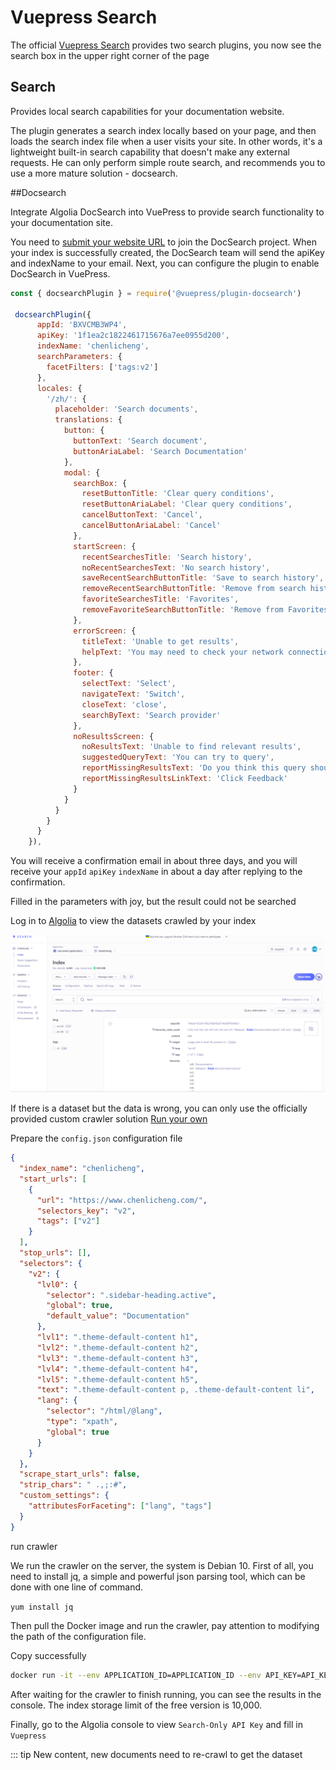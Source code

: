 # Vuepress Search

The official [Vuepress Search](https://v2.vuepress.vuejs.org/zh/reference/plugin/docsearch.html) provides two search plugins, you now see the search box in the upper right corner of the page

## Search

<NpmBadge package="@vuepress/plugin-search" />

Provides local search capabilities for your documentation website.

The plugin generates a search index locally based on your page, and then loads the search index file when a user visits your site. In other words, it's a lightweight built-in search capability that doesn't make any external requests. He can only perform simple route search, and recommends you to use a more mature solution - docsearch.

##Docsearch

Integrate Algolia DocSearch into VuePress to provide search functionality to your documentation site.

You need to [submit your website URL](https://docsearch.algolia.com/apply) to join the DocSearch project. When your index is successfully created, the DocSearch team will send the apiKey and indexName to your email. Next, you can configure the plugin to enable DocSearch in VuePress.

```javascript
const { docsearchPlugin } = require('@vuepress/plugin-docsearch')

 docsearchPlugin({
      appId: 'BXVCMB3WP4',
      apiKey: '1f1ea2c1822461715676a7ee0955d200',
      indexName: 'chenlicheng',
      searchParameters: {
        facetFilters: ['tags:v2']
      },
      locales: {
        '/zh/': {
          placeholder: 'Search documents',
          translations: {
            button: {
              buttonText: 'Search document',
              buttonAriaLabel: 'Search Documentation'
            },
            modal: {
              searchBox: {
                resetButtonTitle: 'Clear query conditions',
                resetButtonAriaLabel: 'Clear query conditions',
                cancelButtonText: 'Cancel',
                cancelButtonAriaLabel: 'Cancel'
              },
              startScreen: {
                recentSearchesTitle: 'Search history',
                noRecentSearchesText: 'No search history',
                saveRecentSearchButtonTitle: 'Save to search history',
                removeRecentSearchButtonTitle: 'Remove from search history',
                favoriteSearchesTitle: 'Favorites',
                removeFavoriteSearchButtonTitle: 'Remove from Favorites'
              },
              errorScreen: {
                titleText: 'Unable to get results',
                helpText: 'You may need to check your network connection'
              },
              footer: {
                selectText: 'Select',
                navigateText: 'Switch',
                closeText: 'close',
                searchByText: 'Search provider'
              },
              noResultsScreen: {
                noResultsText: 'Unable to find relevant results',
                suggestedQueryText: 'You can try to query',
                reportMissingResultsText: 'Do you think this query should have results? ',
                reportMissingResultsLinkText: 'Click Feedback'
              }
            }
          }
        }
      }
    }),
```

You will receive a confirmation email in about three days, and you will receive your `appId` `apiKey` `indexName` in about a day after replying to the confirmation.

Filled in the parameters with joy, but the result could not be searched

Log in to [Algolia](https://www.algolia.com/account/api-keys/all?applicationId=BXVCMB3WP4) to view the datasets crawled by your index

![search-algolia](/images/articles/search-algolia.png)

If there is a dataset but the data is wrong, you can only use the officially provided custom crawler solution [Run your own](https://docsearch.algolia.com/docs/legacy/run-your-own/)

Prepare the `config.json` configuration file

```json
{
  "index_name": "chenlicheng",
  "start_urls": [
    {
      "url": "https://www.chenlicheng.com/",
      "selectors_key": "v2",
      "tags": ["v2"]
    }
  ],
  "stop_urls": [],
  "selectors": {
    "v2": {
      "lvl0": {
        "selector": ".sidebar-heading.active",
        "global": true,
        "default_value": "Documentation"
      },
      "lvl1": ".theme-default-content h1",
      "lvl2": ".theme-default-content h2",
      "lvl3": ".theme-default-content h3",
      "lvl4": ".theme-default-content h4",
      "lvl5": ".theme-default-content h5",
      "text": ".theme-default-content p, .theme-default-content li",
      "lang": {
        "selector": "/html/@lang",
        "type": "xpath",
        "global": true
      }
    }
  },
  "scrape_start_urls": false,
  "strip_chars": " .,;:#",
  "custom_settings": {
    "attributesForFaceting": ["lang", "tags"]
  }
}
```

run crawler

We run the crawler on the server, the system is Debian 10. First of all, you need to install jq, a simple and powerful json parsing tool, which can be done with one line of command.

`yum install jq`

Then pull the Docker image and run the crawler, pay attention to modifying the path of the configuration file.

Copy successfully

```sh
docker run -it --env APPLICATION_ID=APPLICATION_ID --env API_KEY=API_KEY -e "CONFIG=$(cat /root/docsearch/config.json | jq -r tostring)" algolia/docsearch-scraper
```

After waiting for the crawler to finish running, you can see the results in the console. The index storage limit of the free version is 10,000.

Finally, go to the Algolia console to view `Search-Only API Key` and fill in `Vuepress`

::: tip New content, new documents need to re-crawl to get the dataset
